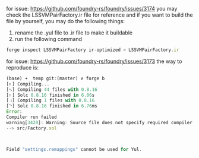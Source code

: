 for issue:
https://github.com/foundry-rs/foundry/issues/3174
you may check the LSSVMPairFactory.ir file for reference
and if you want to build the file by yourself, you may do the following things:
1. rename the .yul file to .ir file to make it buildable
2. run the following command
```js
forge inspect LSSVMPairFactory ir-optimized > LSSVMPairFactory.ir
```

for issue:
https://github.com/foundry-rs/foundry/issues/3173
the way to reproduce is:
```js
(base) ➜  temp git:(master) ✗ forge b
[⠆] Compiling...
[⠢] Compiling 44 files with 0.8.16
[⠆] Solc 0.8.16 finished in 6.06s
[⠰] Compiling 1 files with 0.8.16
[⠑] Solc 0.8.16 finished in 6.76ms
Error: 
Compiler run failed
warning[3420]: Warning: Source file does not specify required compiler version! Consider adding "pragma solidity ^0.8.16;"
--> src/Factory.sol



Field "settings.remappings" cannot be used for Yul.
```